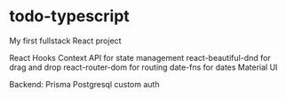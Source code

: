 # todo-typescript

My first fullstack React project

React Hooks
Context API for state management
react-beautiful-dnd for drag and drop
react-router-dom for routing
date-fns for dates 
Material UI


Backend:
Prisma
Postgresql
custom auth
